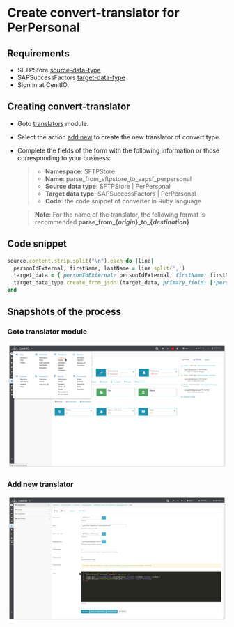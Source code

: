 # Create convert-translator for PerPersonal

## Requirements

* SFTPStore [source-data-type](../data-types/SFTPStore-PerPersonal.md)
* SAPSuccessFactors [target-data-type](../data-types/SAPSuccessFactors-PerPersonal.md)
* Sign in at CenitIO.[<i class="fa fa-external-link" aria-hidden="true"></i>](https://cenit.io/users/sign_in)

## Creating convert-translator

* Goto [translators](https://cenit.io/ruby_converter) module.
* Select the action [add new](https://cenit.io/ruby_converter/new) to create the new translator of convert type.
* Complete the fields of the form with the following information or those corresponding to your business:

    >- **Namespace**: SFTPStore
    >- **Name**: parse_from_sftpstore_to_sapsf_perpersonal
    >- **Source data type**: SFTPStore | PerPersonal
    >- **Target data type**: SAPSuccessFactors | PerPersonal
    >- **Code**: the code snippet of converter in Ruby language

    > **Note**: For the name of the translator, the following format is recommended **parse_from\_\{*origin*\}\_to\_\{*destination*\}**

## Code snippet

```ruby
source.content.strip.split("\n").each do |line|
  personIdExternal, firstName, lastName = line.split(',')
  target_data = { personIdExternal: personIdExternal, firstName: firstName, lastName: lastName }
  target_data_type.create_from_json!(target_data, primary_field: [:personIdExternal])
end
```

## Snapshots of the process

### Goto translator module

   ![](../assets/snapshots/sftp-store-trans/snapshots-001.png)
    
### Add new translator

   ![](../assets/snapshots/sftp-store-trans/snapshots-303.png)
   
